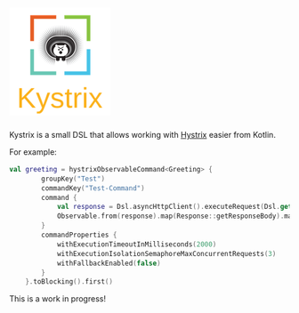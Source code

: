 # ![Logo](https://raw.githubusercontent.com/johanhaleby/kystrix/master/kystrix-logo.png "Kystrix")

Kystrix is a small DSL that allows working with [Hystrix](https://github.com/Netflix/Hystrix) easier from Kotlin.

For example:

```kotlin
val greeting = hystrixObservableCommand<Greeting> {
        groupKey("Test")
        commandKey("Test-Command")
        command {
            val response = Dsl.asyncHttpClient().executeRequest(Dsl.get("http://localhost:8080/greeting?firstName=John&lastName=Doe").build())
            Observable.from(response).map(Response::getResponseBody).map { body -> ObjectMapper().registerKotlinModule().readValue<Greeting>(body) }
        }
        commandProperties {
            withExecutionTimeoutInMilliseconds(2000)
            withExecutionIsolationSemaphoreMaxConcurrentRequests(3)
            withFallbackEnabled(false)
        }
    }.toBlocking().first()
```

This is a work in progress!